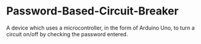# Password-Based-Circuit-Breaker
A device which uses a microcontroller, in the form of Arduino Uno, to turn a circuit on/off by checking the password entered.
